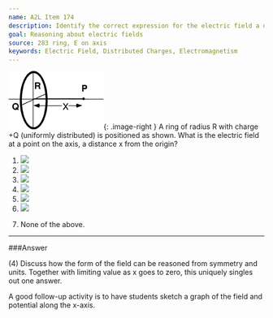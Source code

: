```yaml
---
name: A2L Item 174
description: Identify the correct expression for the electric field a distance from the center of a ring of charge.
goal: Reasoning about electric fields
source: 283 ring, E on axis
keywords: Electric Field, Distributed Charges, Electromagnetism
---
```


![Item174_fig1.gif](../images/Item174_fig1.gif){: .image-right } A ring
of radius R with charge +Q (uniformly distributed) is positioned as
shown.  What is the electric field at a point on the axis, a distance x
from the origin?

1. <img src="/files/Item174_fig2.gif" />

2. <img src="/files/Item174_fig3.gif" />

3. <img src="/files/Item174_fig4.gif" />

4. <img src="/files/Item174_fig7.gif" />

5. <img src="/files/Item174_fig5.gif" />

6. <img src="/files/Item174_fig6.gif" />

7. None of the above.



<hr/>

###Answer 

(4) Discuss how the form of the field can be reasoned from symmetry and units. Together with limiting value as x goes to zero, this uniquely singles out one answer.

A good follow-up activity is to have students sketch a graph of the field and potential along the x-axis.
